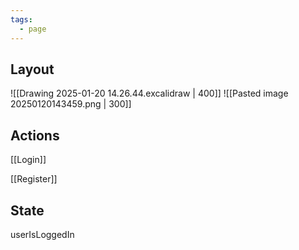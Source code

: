 ```yaml
---
tags:
  - page
---
```

## Layout
![[Drawing 2025-01-20 14.26.44.excalidraw | 400]] ![[Pasted image 20250120143459.png | 300]]

## Actions
 
[[Login]]

[[Register]]
## State

userIsLoggedIn